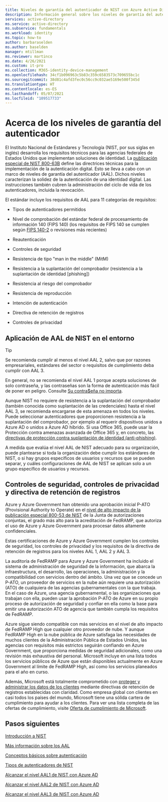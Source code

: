 ```yaml
---
title: Niveles de garantía del autenticador de NIST con Azure Active Directory
description: Información general sobre los niveles de garantía del autenticador aplicados a Azure Active Directory
services: active-directory
ms.service: active-directory
ms.subservice: fundamentals
ms.workload: identity
ms.topic: how-to
author: barbaraselden
ms.author: baselden
manager: mtillman
ms.reviewer: martinco
ms.date: 4/26/2021
ms.custom: it-pro
ms.collection: M365-identity-device-management
ms.openlocfilehash: 34cf1b096963c5b83c359c6583573c709655bc1c
ms.sourcegitcommit: 38d81c4afd3fec0c56cc9c032ae5169e500f345d
ms.translationtype: HT
ms.contentlocale: es-ES
ms.lasthandoff: 05/07/2021
ms.locfileid: "109517733"
---
```

# <a name="about-authenticator-assurance-levels"></a>Acerca de los niveles de garantía del autenticador

El Instituto Nacional de Estándares y Tecnología (NIST, por sus siglas en inglés) desarrolla los requisitos técnicos para las agencias federales de Estados Unidos que implementan soluciones de identidad. La [publicación especial de NIST 800-63B](https://pages.nist.gov/800-63-3/sp800-63b.html) define las directrices técnicas para la implementación de la autenticación digital. Esto se lleva a cabo con un marco de niveles de garantía del autenticador (AAL). Dichos niveles caracterizan la solidez de la autenticación de una identidad digital. Las instrucciones también cubren la administración del ciclo de vida de los autenticadores, incluida la revocación. 

El estándar incluye los requisitos de AAL para 11 categorías de requisitos:

* Tipos de autenticadores permitidos

* Nivel de comprobación del estándar federal de procesamiento de información 140 (FIPS 140) (los requisitos de FIPS 140 se cumplen según [FIPS 140-2](https://csrc.nist.gov/publications/detail/fips/140/2/final) o revisiones más recientes)

* Reautenticación

* Controles de seguridad

* Resistencia de tipo "man in the middle" (MitM)

* Resistencia a la suplantación del comprobador (resistencia a la suplantación de identidad [phishing])

* Resistencia al riesgo del comprobador

* Resistencia de reproducción

* Intención de autenticación

* Directiva de retención de registros

* Controles de privacidad

## <a name="applying-nist-aals-in-your-environment"></a>Aplicación de AAL de NIST en el entorno

> [!TIP]
> Se recomienda cumplir al menos el nivel AAL 2, salvo que por razones empresariales, estándares del sector o requisitos de cumplimiento deba cumplir con AAL 3.

En general, no se recomienda el nivel AAL 1 porque acepta soluciones de solo contraseña, y las contraseñas son la forma de autenticación más fácil de poner en peligro. Consulte [Su contra$eña no importa](https://techcommunity.microsoft.com/t5/azure-active-directory-identity/your-pa-word-doesn-t-matter/ba-p/731984). 

Aunque NIST no requiere de resistencia a la suplantación del comprobador (también conocida como suplantación de las credenciales) hasta el nivel AAL 3, se recomienda encargarse de esta amenaza en todos los niveles. Puede seleccionar autenticadores que proporcionen resistencia a la suplantación del comprobador, por ejemplo al requerir dispositivos unidos a Azure AD o unidos a Azure AD híbrido. Si usa Office 365, puede usar la Protección contra amenazas avanzada de Office 365 y, en concreto, las [directivas de protección contra suplantación de identidad (anti-phishing)](/microsoft-365/security/office-365-security/set-up-anti-phishing-policies).

A medida que evalúa el nivel AAL de NIST adecuado para su organización, puede plantearse si toda la organización debe cumplir los estándares de NIST, o si hay grupos específicos de usuarios y recursos que se pueden separar, y cuáles configuraciones de AAL de NIST se aplican solo a un grupo específico de usuarios y recursos. 

## <a name="security-controls-privacy-controls-records-retention-policy"></a>Controles de seguridad, controles de privacidad y directiva de retención de registros

Azure y Azure Government han obtenido una aprobación inicial P-ATO (Provisional Authority to Operate) en el [nivel de alto impacto de la publicación especial 800-53 de NIST](https://nvd.nist.gov/800-53/Rev4/impact/high) de la Junta de autorizaciones conjuntas, el grado más alto para la acreditación de FedRAMP, que autoriza el uso de Azure y Azure Government para procesar datos altamente confidenciales.

Estas certificaciones de Azure y Azure Government cumplen los controles de seguridad, los controles de privacidad y los requisitos de la directiva de retención de registros para los niveles AAL 1, AAL 2 y AAL 3.

La auditoría de FedRAMP para Azure y Azure Government ha incluido el sistema de administración de seguridad de la información, que abarca la infraestructura, el desarrollo, las operaciones, la administración y la compatibilidad con servicios dentro del ámbito. Una vez que se concede un P-ATO, un proveedor de servicios en la nube aún requiere una autorización (ATO) de cualquiera de las agencias gubernamentales con la que trabaja. En el caso de Azure, una agencia gubernamental, o las organizaciones que trabajan con ella, pueden usar la aprobación P-ATO de Azure en su propio proceso de autorización de seguridad y confiar en ella como la base para emitir una autorización ATO de agencia que también cumpla los requisitos de FedRAMP.

Azure sigue siendo compatible con más servicios en el nivel de alto impacto de FedRAMP High que cualquier otro proveedor de nube. Y aunque FedRAMP High en la nube pública de Azure satisfaga las necesidades de muchos clientes de la Administración Pública de Estados Unidos, las agencias con requisitos más estrictos seguirán confiando en Azure Government, que proporciona medidas de seguridad adicionales, como una revisión más exhaustiva del personal. Microsoft incluye en una lista todos los servicios públicos de Azure que están disponibles actualmente en Azure Government al límite de FedRAMP High, así como los servicios planeados para el año en curso.

Además, Microsoft está totalmente comprometido con [proteger y administrar los datos de los clientes](https://www.microsoft.com/trust-center/privacy/data-management) mediante directivas de retención de registros establecidas con claridad. Como empresa global con clientes en casi todos los países del mundo, Microsoft tiene una sólida cartera de cumplimiento para ayudar a los clientes. Para ver una lista completa de las ofertas de cumplimiento, visite [Oferta de cumplimiento de Microsoft](https://docs.microsoft.com/compliance/regulatory/offering-home). 

## <a name="next-steps"></a>Pasos siguientes 

[Introducción a NIST](nist-overview.md)

[Más información sobre los AAL](nist-about-authenticator-assurance-levels.md)

[Conceptos básicos sobre autenticación](nist-authentication-basics.md)

[Tipos de autenticadores de NIST](nist-authenticator-types.md)

[Alcanzar el nivel AAL1 de NIST con Azure AD](nist-authenticator-assurance-level-1.md)

[Alcanzar el nivel AAL2 de NIST con Azure AD](nist-authenticator-assurance-level-2.md)

[Alcanzar el nivel AAL3 de NIST con Azure AD](nist-authenticator-assurance-level-3.md) 